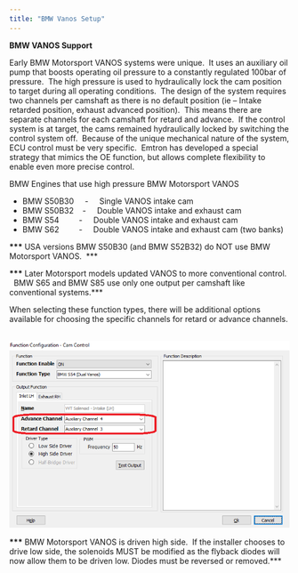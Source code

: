 ```yaml
---
title: "BMW Vanos Setup"
---
```


**BMW VANOS Support**&nbsp;



Early BMW Motorsport VANOS systems were unique.&nbsp; It uses an auxiliary oil pump that boosts operating oil pressure to a constantly regulated 100bar of pressure.&nbsp; The high pressure is used to hydraulically lock the cam position to target during all operating conditions.&nbsp; The design of the system requires two channels per camshaft as there is no default position (ie – Intake retarded position, exhaust advanced position).&nbsp; This means there are separate channels for each camshaft for retard and advance.&nbsp; If the control system is at target, the cams remained hydraulically locked by switching the control system off.&nbsp; Because of the unique mechanical nature of the system, ECU control must be very specific.&nbsp; Emtron has developed a special strategy that mimics the OE function, but allows complete flexibility to enable even more precise control.&nbsp;


BMW Engines that use high pressure BMW Motorsport VANOS&nbsp;

* BMW S50B30 &nbsp; &nbsp; - &nbsp; &nbsp; Single VANOS intake cam
* BMW S50B32&nbsp; &nbsp; - &nbsp; &nbsp; Double VANOS intake and exhaust cam
* BMW S54 &nbsp; &nbsp; &nbsp; &nbsp; - &nbsp; &nbsp; Double VANOS intake and exhaust cam
* BMW S62 &nbsp; &nbsp; &nbsp; &nbsp; - &nbsp; &nbsp; Double VANOS intake and exhaust cam (two banks)

**\*\*\*** USA versions BMW S50B30 (and BMW S52B32) do NOT use BMW Motorsport VANOS.&nbsp; \*\*\*

**\*\*\*** Later Motorsport models updated VANOS to more conventional control. &nbsp; BMW S65 and BMW S85 use only one output per camshaft like conventional systems.\*\*\*

When selecting these function types, there will be additional options available for choosing the specific channels for retard or advance channels. &nbsp;


![Image](</img/NewItem115.png>)


**\*\*\*** BMW Motorsport VANOS is driven high side.&nbsp; If the installer chooses to drive low side, the solenoids MUST be modified as the flyback diodes will now allow them to be driven low. Diodes must be reversed or removed.\*\*\*
